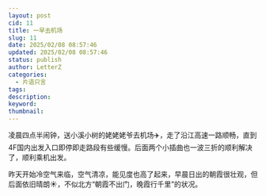 ```yaml
---
layout: post
cid: 11
title: 一早去机场
slug: 11
date: 2025/02/08 08:57:46
updated: 2025/02/08 08:57:46
status: publish
author: LetterZ
categories: 
  - 片语只言
tags: 
description: 
keyword: 
thumbnail: 
---
```



凌晨四点半闹钟，送小溪小树的姥姥姥爷去机场✈️，走了沿江高速一路顺畅，直到4F国内出发入口即停即走路段有些缓慢。后面两个小插曲也一波三折的顺利解决了，顺利乘机出发。

昨天开始冷空气来临，空气清凉，能见度也高了起来，早晨日出的朝霞很壮观，但后面依旧晴朗☀️，不似北方“朝霞不出门，晚霞行千里”的状况。